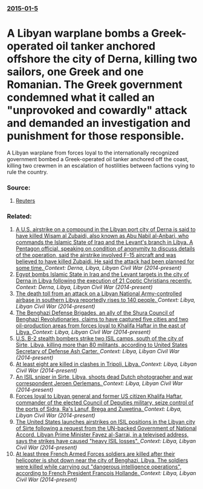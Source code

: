 ### [2015-01-5](/news/2015/01/5/index.md)

# A Libyan warplane bombs a Greek-operated oil tanker anchored offshore the city of Derna, killing two sailors, one Greek and one Romanian. The Greek government condemned what it called an "unprovoked and cowardly" attack and demanded an investigation and punishment for those responsible. 

A Libyan warplane from forces loyal to the internationally recognized government bombed a Greek-operated oil tanker anchored off the coast, killing two crewmen in an escalation of hostilities between factions vying to rule the country.


### Source:

1. [Reuters](http://www.reuters.com/article/2015/01/05/us-libya-security-greece-idUSKBN0KE0L420150105)

### Related:

1. [A U.S. airstrike on a compound in the Libyan port city of Derna is said to have killed Wisam al Zubaidi, also known as Abu Nabil al-Anbari, who commands the Islamic State of Iraq and the Levant's branch in Libya. A Pentagon official, speaking on condition of anonymity to discuss details of the operation, said the airstrike involved F-15 aircraft and was believed to have killed Zubaidi. He said the attack had been planned for some time. ](/news/2015/11/14/a-u-s-airstrike-on-a-compound-in-the-libyan-port-city-of-derna-is-said-to-have-killed-wisam-al-zubaidi-also-known-as-abu-nabil-al-anbari.md) _Context: Derna, Libya, Libyan Civil War (2014-present)_
2. [Egypt bombs Islamic State in Iraq and the Levant targets in the city of Derna in Libya following the execution of 21 Coptic Christians recently. ](/news/2015/02/16/egypt-bombs-islamic-state-in-iraq-and-the-levant-targets-in-the-city-of-derna-in-libya-following-the-execution-of-21-coptic-christians-recen.md) _Context: Derna, Libya, Libyan Civil War (2014-present)_
3. [The death toll from an attack on a Libyan National Army-controlled airbase in southern Libya reportedly rises to 140 people. ](/news/2017/05/20/the-death-toll-from-an-attack-on-a-libyan-national-army-controlled-airbase-in-southern-libya-reportedly-rises-to-140-people.md) _Context: Libya, Libyan Civil War (2014-present)_
4. [The Benghazi Defense Brigades, an ally of the Shura Council of Benghazi Revolutionaries, claims to have captured five cities and two oil-production areas from forces loyal to Khalifa Haftar in the east of Libya. ](/news/2017/03/4/the-benghazi-defense-brigades-an-ally-of-the-shura-council-of-benghazi-revolutionaries-claims-to-have-captured-five-cities-and-two-oil-pro.md) _Context: Libya, Libyan Civil War (2014-present)_
5. [U.S. B-2 stealth bombers strike two ISIL camps, south of the city of Sirte, Libya, killing more than 80 militants, according to United States Secretary of Defense Ash Carter. ](/news/2017/01/19/u-s-b-2-stealth-bombers-strike-two-isil-camps-south-of-the-city-of-sirte-libya-killing-more-than-80-militants-according-to-united-state.md) _Context: Libya, Libyan Civil War (2014-present)_
6. [ At least eight are killed in clashes in Tripoli, Libya. ](/news/2016/12/2/at-least-eight-are-killed-in-clashes-in-tripoli-libya.md) _Context: Libya, Libyan Civil War (2014-present)_
7. [An ISIL sniper in Sirte, Libya, shoots dead Dutch photographer and war correspondent Jeroen Oerlemans. ](/news/2016/10/2/an-isil-sniper-in-sirte-libya-shoots-dead-dutch-photographer-and-war-correspondent-jeroen-oerlemans.md) _Context: Libya, Libyan Civil War (2014-present)_
8. [Forces loyal to Libyan general and former US citizen Khalifa Haftar, commander of the elected Council of Deputies military, seize control of the ports of Sidra, Ra's Lanuf, Brega and Zuwetina. ](/news/2016/09/11/forces-loyal-to-libyan-general-and-former-us-citizen-khalifa-haftar-commander-of-the-elected-council-of-deputies-military-seize-control-of.md) _Context: Libya, Libyan Civil War (2014-present)_
9. [The United States launches airstrikes on ISIL positions in the Libyan city of Sirte following a request from the UN-backed Government of National Accord. Libyan Prime Minister Fayez al-Sarraj, in a televised address, says the strikes have caused "heavy ISIL losses". ](/news/2016/08/1/the-united-states-launches-airstrikes-on-isil-positions-in-the-libyan-city-of-sirte-following-a-request-from-the-un-backed-government-of-nat.md) _Context: Libya, Libyan Civil War (2014-present)_
10. [At least three French Armed Forces soldiers are killed after their helicopter is shot down near the city of Benghazi, Libya. The soldiers were killed while carrying out "dangerous intelligence operations", according to French President Francois Hollande. ](/news/2016/07/20/at-least-three-french-armed-forces-soldiers-are-killed-after-their-helicopter-is-shot-down-near-the-city-of-benghazi-libya-the-soldiers-we.md) _Context: Libya, Libyan Civil War (2014-present)_
